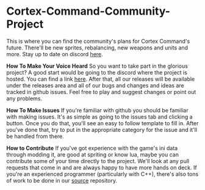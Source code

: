 # Cortex-Command-Community-Project
This is where you can find the community's plans for Cortex Command's future. There'll be new sprites, rebalancing, new weapons and units and more. Stay up to date on discord [here](https://discord.gg/SdNnKJN).

**How To Make Your Voice Heard**
So you want to take part in the glorious project? A good start would be going to the discord where the project is hosted. You can find a link [here](https://discord.gg/SdNnKJN). After that, all our releases will be available under the releases area and all of our bugs and changes and ideas are tracked in github issues. Feel free to play and suggest changes or point out any problems.

**How To Make Issues**
If you're familiar with github you should be familiar with making issues. It's as simple as going to the issues tab and clicking a button. Once you do that, you'll see an easy to follow template to fill in. After you've done that, try to put in the appropriate category for the issue and it'll be handled from there.

**How to Contribute**
If you've got experience with the game's ini data through modding it, are good at spriting or know lua, maybe you can contribute some of your time directly to the project. We'll look at any pull requests that come in and are always happy to have more hands on deck.
If you're an experienced programmer (particularly with C++), there's also tons of work to be done in our [source](https://github.com/cortex-command-community/Cortex-Command-Community-Project-Source) repository.
